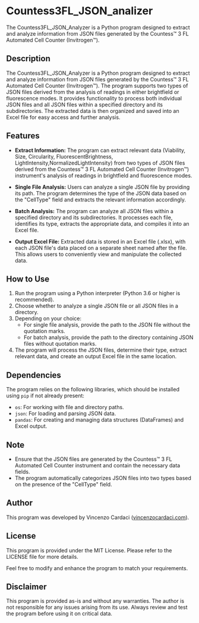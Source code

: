 # Countess3FL_JSON_analizer
 The Countess3FL_JSON_Analyzer is a Python program designed to extract and analyze information from JSON files generated by the Countess™ 3 FL Automated Cell Counter (Invitrogen™).

## Description
 The Countess3FL_JSON_Analyzer is a Python program designed to extract and analyze information from JSON files generated by the Countess™ 3 FL Automated Cell Counter (Invitrogen™). The program supports two types of JSON files derived from the analysis of readings in either brightfield or fluorescence modes. It provides functionality to process both individual JSON files and all JSON files within a specified directory and its subdirectories. The extracted data is then organized and saved into an Excel file for easy access and further analysis.

## Features
- **Extract Information:** The program can extract relevant data (Viability, Size, Circularity, FluorescentBrightness, LightIntensity,NormalizedLightIntensity) from two types of JSON files derived from the Countess™ 3 FL Automated Cell Counter (Invitrogen™) instrument's analysis of readings in brightfield and fluorescence modes.

- **Single File Analysis:** Users can analyze a single JSON file by providing its path. The program determines the type of the JSON data based on the "CellType" field and extracts the relevant information accordingly.

- **Batch Analysis:** The program can analyze all JSON files within a specified directory and its subdirectories. It processes each file, identifies its type, extracts the appropriate data, and compiles it into an Excel file.

- **Output Excel File:** Extracted data is stored in an Excel file (.xlsx), with each JSON file's data placed on a separate sheet named after the file. This allows users to conveniently view and manipulate the collected data.

## How to Use
1. Run the program using a Python interpreter (Python 3.6 or higher is recommended).
2. Choose whether to analyze a single JSON file or all JSON files in a directory.
3. Depending on your choice:
   - For single file analysis, provide the path to the JSON file without the quotation marks.
   - For batch analysis, provide the path to the directory containing JSON files without quotation marks.
4. The program will process the JSON files, determine their type, extract relevant data, and create an output Excel file in the same location.

## Dependencies
The program relies on the following libraries, which should be installed using `pip` if not already present:
- `os`: For working with file and directory paths.
- `json`: For loading and parsing JSON data.
- `pandas`: For creating and managing data structures (DataFrames) and Excel output.

## Note
- Ensure that the JSON files are generated by the Countess™ 3 FL Automated Cell Counter instrument and contain the necessary data fields.
- The program automatically categorizes JSON files into two types based on the presence of the "CellType" field.

## Author
This program was developed by Vincenzo Cardaci ([vincenzocardaci.com](https://www.vincenzocardaci.com)).

## License
This program is provided under the MIT License. Please refer to the LICENSE file for more details.

Feel free to modify and enhance the program to match your requirements.

## Disclaimer
This program is provided as-is and without any warranties. The author is not responsible for any issues arising from its use. Always review and test the program before using it on critical data.
